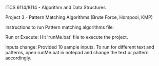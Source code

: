 ITCS 6114/8114 - Algorithm and Data Structures

Project 3 - Pattern Matching Algorithms (Brute Force, Horspool, KMP)

Instructions to run Pattern matching algorithms file:

Run or Execute:
Hit 'runMe.bat' file to execute the project.

Inputs change:
Provided 10 sample inputs.
To run for different text and patterns, open runMe.bat in notepad and change the text or pattern accordingly.
